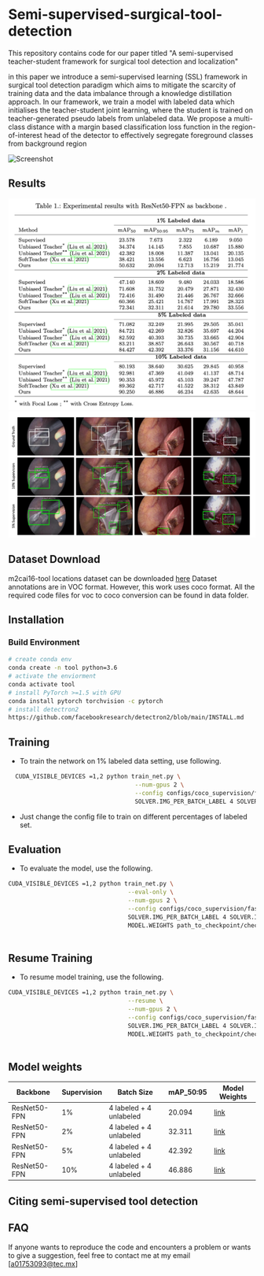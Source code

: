 # Semi-supervised-surgical-tool-detection
This repository contains code for our paper titled "A semi-supervised teacher-student framework for surgical tool detection and localization"

in this paper we introduce a semi-supervised learning (SSL) framework in surgical tool detection paradigm which aims to mitigate the scarcity of training data and the data imbalance through a knowledge distillation approach. In our framework, we train a model with labeled data which initialises the teacher-student joint learning, where the student is trained on teacher-generated pseudo labels from unlabeled data. We propose a multi-class distance with a margin based classification loss function in the region-of-interest head of the detector to effectively segregate foreground classes from background region

![Screenshot](Overview.png)

## Results
![Screenshot](quant.png)
![Screenshot](qualt.png)



## Dataset Download 
m2cai16-tool locations dataset can be downloaded [here](https://ai.stanford.edu/~syyeung/tooldetection.html)
Dataset annotations are in VOC format. However, this work uses coco format. All the required code files for voc to coco conversion can be found in data folder. 

## Installation
### Build Environment 
 ```sh
 # create conda env
 conda create -n tool python=3.6 
 # activate the enviorment 
 conda activate tool
 # install PyTorch >=1.5 with GPU 
 conda install pytorch torchvision -c pytorch 
 # install detectron2 
 https://github.com/facebookresearch/detectron2/blob/main/INSTALL.md   
   ```


## Training 
* To train the network on 1% labeled data setting, use following. <br />
```sh
  CUDA_VISIBLE_DEVICES =1,2 python train_net.py \
                                    --num-gpus 2 \
                                    --config configs/coco_supervision/faster_rcnn_R_50_FPN_sup1_run1.yaml \
                                    SOLVER.IMG_PER_BATCH_LABEL 4 SOLVER.IMG_PER_BATCH_UNLABEL 4
  ```
* Just change the config file to train on different percentages of labeled set. <br />

## Evaluation
* To evaluate the model, use the following. <br />
```sh
CUDA_VISIBLE_DEVICES =1,2 python train_net.py \
                                  --eval-only \
                                  --num-gpus 2 \
                                  --config configs/coco_supervision/faster_rcnn_R_50_FPN_sup1_run1.yaml\
                                  SOLVER.IMG_PER_BATCH_LABEL 4 SOLVER.IMG_PER_BATCH_UNLABEL 4 \
                                  MODEL.WEIGHTS path_to_checkpoint/checkpoint \
                                  
 ```
 
 ## Resume Training
* To resume model training, use the following. <br />
```sh
CUDA_VISIBLE_DEVICES =1,2 python train_net.py \
                                  --resume \
                                  --num-gpus 2 \
                                  --config configs/coco_supervision/faster_rcnn_R_50_FPN_sup1_run1.yaml\
                                  SOLVER.IMG_PER_BATCH_LABEL 4 SOLVER.IMG_PER_BATCH_UNLABEL 4 \
                                  MODEL.WEIGHTS path_to_checkpoint/checkpoint \
                                  
 ```

## Model weights

| Backbone  | Supervision       |  Batch Size                | mAP_50:95      |  Model Weights       |
| ------------- | ------------- | -------------              |  ------------- |   -------------      |
| ResNet50-FPN  | 1%            | 4 labeled + 4 unlabeled    |      20.094          |     [link](https://drive.google.com/file/d/1g3yEILz2bY--PYE8M4PpPxeUPh7Ky5Gb/view?usp=sharing)               |
| ResNet50-FPN  | 2%            | 4 labeled + 4 unlabeled    |      32.311         |     [link](https://drive.google.com/file/d/1iFXRk6E08BaLxt3CQ_yBFpp7a_w3vFcj/view?usp=sharing)               |
| ResNet50-FPN  | 5%            | 4 labeled + 4 unlabeled    |      42.392        |     [link](https://drive.google.com/file/d/1j5LcmOsI7Qs7ZNEAvvhr2T0Yn5mRktpJ/view?usp=sharing)              |
| ResNet50-FPN  | 10%           | 4 labeled + 4 unlabeled    |      46.886       |      [link](https://drive.google.com/file/d/1jtFxCn60DK7Ioy49Xqt4Yn2NHxsMTcN8/view?usp=sharing)         |




## Citing semi-supervised tool detection


## FAQ
If anyone wants to reproduce the code and encounters a problem or wants to give a suggestion, feel free to contact me at my email [a01753093@tec.mx]
